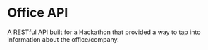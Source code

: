 # Office API
A RESTful API built for a Hackathon that provided a way to tap into information about the office/company.